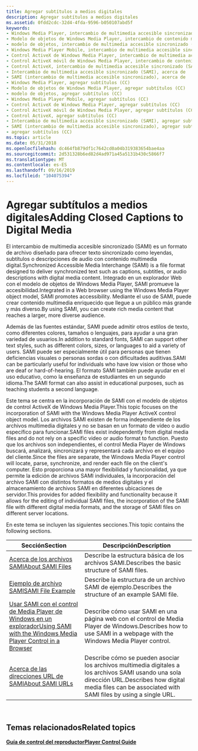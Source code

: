 ```yaml
---
title: Agregar subtítulos a medios digitales
description: Agregar subtítulos a medios digitales
ms.assetid: 0fdd2cdc-32d4-4fda-9596-b050107abd5f
keywords:
- Windows Media Player, intercambio de multimedia accesible sincronizado (SAMI)
- Modelo de objetos de Windows Media Player, intercambio de contenido multimedia accesible sincronizado (SAMI)
- modelo de objetos, intercambio de multimedia accesible sincronizado (SAMI)
- Windows Media Player Mobile, intercambio de multimedia accesible sincronizado (SAMI)
- Control ActiveX de Windows Media Player, intercambio de multimedia accesible sincronizado (SAMI)
- Control ActiveX móvil de Windows Media Player, intercambio de contenido multimedia accesible sincronizado (SAMI)
- Control ActiveX, intercambio de multimedia accesible sincronizado (SAMI)
- Intercambio de multimedia accesible sincronizado (SAMI), acerca de
- SAMI (intercambio de multimedia accesible sincronizado), acerca de
- Windows Media Player, agregar subtítulos (CC)
- Modelo de objetos de Windows Media Player, agregar subtítulos (CC)
- modelo de objetos, agregar subtítulos (CC)
- Windows Media Player Mobile, agregar subtítulos (CC)
- Control ActiveX de Windows Media Player, agregar subtítulos (CC)
- Control ActiveX móvil de Windows Media Player, agregar subtítulos (CC)
- Control ActiveX, agregar subtítulos (CC)
- Intercambio de multimedia accesible sincronizado (SAMI), agregar subtítulos (CC)
- SAMI (intercambio de multimedia accesible sincronizado), agregar subtítulos (CC)
- agregar subtítulos (CC)
ms.topic: article
ms.date: 05/31/2018
ms.openlocfilehash: dc464fb879df1c7642cd0a04b319383654bae4aa
ms.sourcegitcommit: 2d531328b6ed82d4ad971a45a5131b430c5866f7
ms.translationtype: MT
ms.contentlocale: es-ES
ms.lasthandoff: 09/16/2019
ms.locfileid: "104075394"
---
```

# <a name="adding-closed-captions-to-digital-media"></a><span data-ttu-id="450be-122">Agregar subtítulos a medios digitales</span><span class="sxs-lookup"><span data-stu-id="450be-122">Adding Closed Captions to Digital Media</span></span>

<span data-ttu-id="450be-123">El intercambio de multimedia accesible sincronizado (SAMI) es un formato de archivo diseñado para ofrecer texto sincronizado como leyendas, subtítulos o descripciones de audio con contenido multimedia digital.</span><span class="sxs-lookup"><span data-stu-id="450be-123">Synchronized Accessible Media Interchange (SAMI) is a file format designed to deliver synchronized text such as captions, subtitles, or audio descriptions with digital media content.</span></span> <span data-ttu-id="450be-124">Integrado en un explorador Web con el modelo de objetos de Windows Media Player, SAMI promueve la accesibilidad.</span><span class="sxs-lookup"><span data-stu-id="450be-124">Integrated in a Web browser using the Windows Media Player object model, SAMI promotes accessibility.</span></span> <span data-ttu-id="450be-125">Mediante el uso de SAMI, puede crear contenido multimedia enriquecido que llegue a un público más grande y más diverso.</span><span class="sxs-lookup"><span data-stu-id="450be-125">By using SAMI, you can create rich media content that reaches a larger, more diverse audience.</span></span>

<span data-ttu-id="450be-126">Además de las fuentes estándar, SAMI puede admitir otros estilos de texto, como diferentes colores, tamaños o lenguajes, para ayudar a una gran variedad de usuarios.</span><span class="sxs-lookup"><span data-stu-id="450be-126">In addition to standard fonts, SAMI can support other text styles, such as different colors, sizes, or languages to aid a variety of users.</span></span> <span data-ttu-id="450be-127">SAMI puede ser especialmente útil para personas que tienen deficiencias visuales o personas sordas o con dificultades auditivas.</span><span class="sxs-lookup"><span data-stu-id="450be-127">SAMI can be particularly useful for individuals who have low vision or those who are deaf or hard-of-hearing.</span></span> <span data-ttu-id="450be-128">El formato SAMI también puede ayudar en el uso educativo, como la enseñanza de estudiantes en un segundo idioma.</span><span class="sxs-lookup"><span data-stu-id="450be-128">The SAMI format can also assist in educational purposes, such as teaching students a second language.</span></span>

<span data-ttu-id="450be-129">Este tema se centra en la incorporación de SAMI con el modelo de objetos de control ActiveX de Windows Media Player.</span><span class="sxs-lookup"><span data-stu-id="450be-129">This topic focuses on the incorporation of SAMI with the Windows Media Player ActiveX control object model.</span></span> <span data-ttu-id="450be-130">Los archivos SAMI existen de forma independiente de los archivos multimedia digitales y no se basan en un formato de vídeo o audio específico para funcionar.</span><span class="sxs-lookup"><span data-stu-id="450be-130">SAMI files exist independently from digital media files and do not rely on a specific video or audio format to function.</span></span> <span data-ttu-id="450be-131">Puesto que los archivos son independientes, el control Media Player de Windows buscará, analizará, sincronizará y representará cada archivo en el equipo del cliente.</span><span class="sxs-lookup"><span data-stu-id="450be-131">Since the files are separate, the Windows Media Player control will locate, parse, synchronize, and render each file on the client's computer.</span></span> <span data-ttu-id="450be-132">Esto proporciona una mayor flexibilidad y funcionalidad, ya que permite la edición de archivos SAMI individuales, la incorporación del archivo SAMI con distintos formatos de medios digitales y el almacenamiento de archivos SAMI en diferentes ubicaciones de servidor.</span><span class="sxs-lookup"><span data-stu-id="450be-132">This provides for added flexibility and functionality because it allows for the editing of individual SAMI files, the incorporation of the SAMI file with different digital media formats, and the storage of SAMI files on different server locations.</span></span>

<span data-ttu-id="450be-133">En este tema se incluyen las siguientes secciones.</span><span class="sxs-lookup"><span data-stu-id="450be-133">This topic contains the following sections.</span></span>



| <span data-ttu-id="450be-134">Sección</span><span class="sxs-lookup"><span data-stu-id="450be-134">Section</span></span>                                                                                                                            | <span data-ttu-id="450be-135">Descripción</span><span class="sxs-lookup"><span data-stu-id="450be-135">Description</span></span>                                                                                |
|------------------------------------------------------------------------------------------------------------------------------------|--------------------------------------------------------------------------------------------|
| [<span data-ttu-id="450be-136">Acerca de los archivos SAMI</span><span class="sxs-lookup"><span data-stu-id="450be-136">About SAMI Files</span></span>](about-sami-files.md)                                                                                           | <span data-ttu-id="450be-137">Describe la estructura básica de los archivos SAMI.</span><span class="sxs-lookup"><span data-stu-id="450be-137">Describes the basic structure of SAMI files.</span></span>                                               |
| [<span data-ttu-id="450be-138">Ejemplo de archivo SAMI</span><span class="sxs-lookup"><span data-stu-id="450be-138">SAMI File Example</span></span>](sami-file-example.md)                                                                                         | <span data-ttu-id="450be-139">Describe la estructura de un archivo SAMI de ejemplo.</span><span class="sxs-lookup"><span data-stu-id="450be-139">Describes the structure of an example SAMI file.</span></span>                                           |
| [<span data-ttu-id="450be-140">Usar SAMI con el control de Media Player de Windows en un explorador</span><span class="sxs-lookup"><span data-stu-id="450be-140">Using SAMI with the Windows Media Player Control in a Browser</span></span>](using-sami-with-the-windows-media-player-control-in-a-browser.md) | <span data-ttu-id="450be-141">Describe cómo usar SAMI en una página web con el control de Media Player de Windows.</span><span class="sxs-lookup"><span data-stu-id="450be-141">Describes how to use SAMI in a webpage with the Windows Media Player control.</span></span>              |
| [<span data-ttu-id="450be-142">Acerca de las direcciones URL de SAMI</span><span class="sxs-lookup"><span data-stu-id="450be-142">About SAMI URLs</span></span>](about-sami-urls.md)                                                                                             | <span data-ttu-id="450be-143">Describe cómo se pueden asociar los archivos multimedia digitales a los archivos SAMI usando una sola dirección URL.</span><span class="sxs-lookup"><span data-stu-id="450be-143">Describes how digital media files can be associated with SAMI files by using a single URL.</span></span> |



 

## <a name="related-topics"></a><span data-ttu-id="450be-144">Temas relacionados</span><span class="sxs-lookup"><span data-stu-id="450be-144">Related topics</span></span>

<dl> <dt>

[<span data-ttu-id="450be-145">**Guía de control del reproductor**</span><span class="sxs-lookup"><span data-stu-id="450be-145">**Player Control Guide**</span></span>](player-control-guide.md)
</dt> </dl>

 

 




